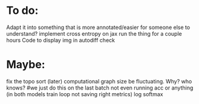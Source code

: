 # To do:
Adapt it into something that is more annotated/easier for someone else to understand?
implement cross entropy on jax
run the thing for a couple hours
Code to display img in autodiff check

# Maybe:
fix the topo sort (later)
computational graph size be fluctuating. Why? who knows?
#we just do this on the last batch not even running acc or anything (in both models train loop not saving right metrics)
log softmax
